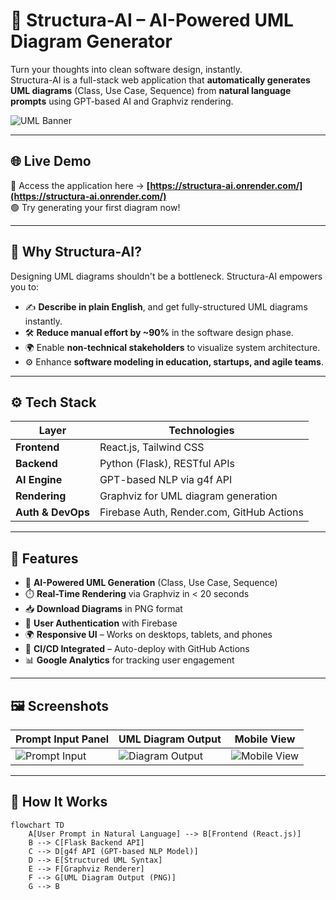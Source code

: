 # 🧠 Structura-AI – AI-Powered UML Diagram Generator

Turn your thoughts into clean software design, instantly.  
Structura-AI is a full-stack web application that **automatically generates UML diagrams** (Class, Use Case, Sequence) from **natural language prompts** using GPT-based AI and Graphviz rendering.

![UML Banner](https://github.com/user-attachments/assets/54a0ad77-f32a-4273-8847-2a87d9314807)

---

## 🌐 Live Demo

🚀 Access the application here → **[https://structura-ai.onrender.com/](https://structura-ai.onrender.com/)**  
🟢 Try generating your first diagram now!

---

## 📌 Why Structura-AI?

Designing UML diagrams shouldn't be a bottleneck. Structura-AI empowers you to:
- ✍️ **Describe in plain English**, and get fully-structured UML diagrams instantly.
- 🛠️ **Reduce manual effort by ~90%** in the software design phase.
- 🌍 Enable **non-technical stakeholders** to visualize system architecture.
- ⚙️ Enhance **software modeling in education, startups, and agile teams**.

---

## ⚙️ Tech Stack

| Layer             | Technologies                            |
|-------------------|------------------------------------------|
| **Frontend**       | React.js, Tailwind CSS                   |
| **Backend**        | Python (Flask), RESTful APIs             |
| **AI Engine**      | GPT-based NLP via g4f API                |
| **Rendering**      | Graphviz for UML diagram generation      |
| **Auth & DevOps**  | Firebase Auth, Render.com, GitHub Actions |

---

## 🧩 Features

- 🧠 **AI-Powered UML Generation** (Class, Use Case, Sequence)
- ⏱️ **Real-Time Rendering** via Graphviz in < 20 seconds
- 📥 **Download Diagrams** in PNG format
- 🔐 **User Authentication** with Firebase
- 🌍 **Responsive UI** – Works on desktops, tablets, and phones
- 🚀 **CI/CD Integrated** – Auto-deploy with GitHub Actions
- 📊 **Google Analytics** for tracking user engagement

---

## 🖼️ Screenshots

| Prompt Input Panel                                                                                   | UML Diagram Output                                                                                   | Mobile View                                                                                             |
|------------------------------------------------------------------------------------------------------|--------------------------------------------------------------------------------------------------------|----------------------------------------------------------------------------------------------------------|
| ![Prompt Input](https://github.com/user-attachments/assets/03867456-5a78-419f-b943-5c426df9790b)     | ![Diagram Output](https://github.com/user-attachments/assets/13b9258d-0963-4149-88b6-c6f3ea609538)    | ![Mobile View](https://github.com/user-attachments/assets/ac057a4b-0f00-4012-a351-41274002a4f4)          |

---

## 🔄 How It Works

```mermaid
flowchart TD
    A[User Prompt in Natural Language] --> B[Frontend (React.js)]
    B --> C[Flask Backend API]
    C --> D[g4f API (GPT-based NLP Model)]
    D --> E[Structured UML Syntax]
    E --> F[Graphviz Renderer]
    F --> G[UML Diagram Output (PNG)]
    G --> B

